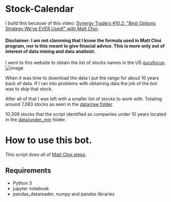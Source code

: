 # Stock-Calendar

I build this because of this video: [Synergy Traders #10.2: "Best Options Strategy We’ve EVER Used!" with Matt Choi](https://www.youtube.com/watch?v=lVIdj3P9Dfc).


#### Disclaimer: I am not clamming that I know the formula used in Matt Choi program, nor is this meant to give finacial advice. This is more only out of interest of data mining and data analisist.



I went to this website to obtain the list of stocks names in the US [gurufocus](https://www.gurufocus.com/stock_list.php).
![image](https://user-images.githubusercontent.com/21014768/129580026-f789fa8b-fcf2-4d5f-9b7a-5a4421b478b8.png)

When it was time to download the data I put the range for about 10 years back of data.
If I ran into problems with obtaining data the job of the bot was to skip that stock.

After all of that I was left with a smaller list of stocks to work with.
Totaling around 7,083 stocks as seen in the [data/raw folder](https://github.com/mymggithub/Stock-Calendar-Bot/tree/main/data/raw).

10,309 stocks that the script identified as companies under 10 years located in the [data/under_min](https://github.com/mymggithub/Stock-Calendar-Bot/tree/main/data/under_min) folder.

# How to use this bot.

This script does all of [Matt Choi steps](https://github.com/mymggithub/Stock-Calendar-Bot/tree/main/saved/manual%20cal#the-steps-matt-choi-recommends-to-get-started).

## Requirements
- Python 3
- jupyter notebook
- pandas_datareader, numpy and pandas libraries 
 



